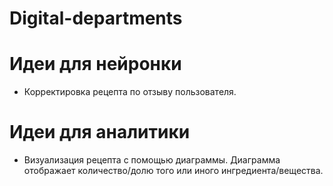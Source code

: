 # Digital-departments
# Идеи для нейронки
- Корректировка рецепта по отзыву пользователя.
# Идеи для аналитики
- Визуализация рецепта с помощью диаграммы. Диаграмма отображает количество/долю того или иного ингредиента/вещества. 
